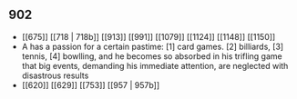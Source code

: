 ## 902
- [[675]] [[718 | 718b]] [[913]] [[991]] [[1079]] [[1124]] [[1148]] [[1150]] 
- A has a passion for a certain pastime: [1] card games. [2] billiards, [3] tennis, [4] bowlling, and he becomes so absorbed in his trifling game that big events, demanding his immediate attention, are neglected with disastrous results
- [[620]] [[629]] [[753]] [[957 | 957b]] 

